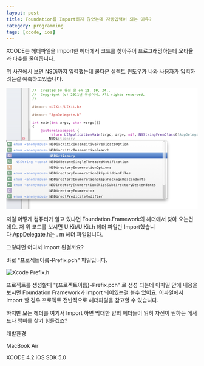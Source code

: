 ```yaml
---
layout: post
title: Foundation를 Import하지 않았는데 자동입력이 되는 이유?
category: programming
tags: [xcode, ios]
---
```

XCODE는 헤더파일을 Import한 헤더에서 코드를 찾아주어 프로그래밍하는데 오타율과 타수를 줄여줍니다.

위 사진에서 보면  NSDi까지 입력했는데 쿨다운 셀렉트 윈도우가 나와 사용자가 입력하려는걸 예측하고있습니다.

![Xcode Code Hint](/images/posts/xcode_code_hint.png)

저걸 어떻게 컴퓨터가 알고 있냐면 Foundation.Framework의 헤더에서 찾아 오는건데요. 저 위 코드를 보시면  UIKit/UIKit.h 헤더 파일만 Import했습니다.AppDelegate.h는   . m 헤더 파일입니다.

그렇다면 어디서 Import 된걸까요?

바로 "프로젝트이름-Prefix.pch" 파일입니다.

![Xcode Prefix.h](xcode_code_prefix.png)


프로젝트를 생성할때 "{프로젝트이름}-Prefix.pch" 로 생성 되는데 이파일 안에 내용을 보시면 Foundation Framework가 import 되어있는걸 볼수 있어요. 이파일에서 Import 할 경우 프로젝트 전반적으로 헤더파일을 참고할 수 있습니다.

하지만 모든 헤더를 여기서 Import 하면 막대한 양의 헤더들이 읽혀 자신이 원하는 메서드나 맴버를 찾기 힘들겠죠?


개발환경

MacBook Air

XCODE 4.2 iOS SDK 5.0

